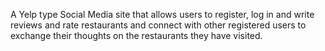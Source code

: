 A Yelp type Social Media site that allows users to register, log in and write reviews and rate restaurants and connect with other registered users to exchange their thoughts on the restaurants they have visited.